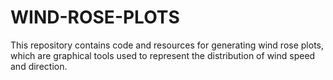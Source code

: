 # WIND-ROSE-PLOTS
This repository contains code and resources for generating wind rose plots, which are graphical tools used to represent the distribution of wind speed and direction.
